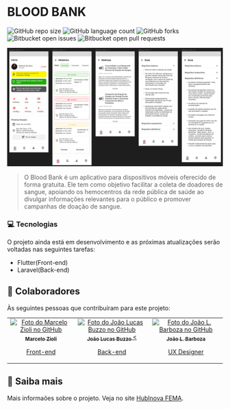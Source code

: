 # BLOOD BANK

![GitHub repo size](https://img.shields.io/github/repo-size/iuricode/README-template?style=for-the-badge)
![GitHub language count](https://img.shields.io/github/languages/count/iuricode/README-template?style=for-the-badge)
![GitHub forks](https://img.shields.io/github/forks/iuricode/README-template?style=for-the-badge)
![Bitbucket open issues](https://img.shields.io/bitbucket/issues/iuricode/README-template?style=for-the-badge)
![Bitbucket open pull requests](https://img.shields.io/bitbucket/pr-raw/iuricode/README-template?style=for-the-badge)

<img src="image.png" alt="BloodBank">

> O Blood Bank é um aplicativo para dispositivos móveis oferecido de forma gratuita. Ele tem como objetivo facilitar a coleta de doadores de sangue, apoiando os hemocentros da rede pública de saúde ao divulgar informações relevantes para o público e promover campanhas de doação de sangue.

### 💻 Tecnologias

O projeto ainda está em desenvolvimento e as próximas atualizações serão voltadas nas seguintes tarefas:

- Flutter(Front-end)
- Laravel(Back-end)

## 🤝 Colaboradores

Às seguintes pessoas que contribuíram para este projeto:

<table>
  <tr>
    <td align="center">
      <a href="#" title="defina o titulo do link">
        <img src="https://avatars.githubusercontent.com/u/103050927?v=4" width="100px;" alt="Foto do Marcelo Zioli no GitHub"/><br>
        <sub>
          <b>Marcelo Zioli</b>
        </sub>
        <p>
            Front-end
        </p>
      </a>
    </td>
    <td align="center">
      <a href="#" title="defina o titulo do link">
        <img src="https://avatars.githubusercontent.com/u/108816555?v=4" width="100px;" alt="Foto do João Lucas Buzzo no GitHub"/><br>
        <sub>
          <b>João Lucas Buzzo</b>
        </sub>
        <<p>
            Back-end
        </p>
      </a>
    </td>
    <td align="center">
      <a href="#" title="defina o titulo do link">
        <img src="https://avatars.githubusercontent.com/u/105928845?v=4" width="100px;" alt="Foto do João L. Barboza no GitHub"/><br>
        <sub>
          <b>João L. Barboza</b>
        </sub>
        <p>
            UX Designer
        </p>
      </a>
    </td>
  </tr>
</table>

## 📝 Saiba mais

Mais informaões sobre o projeto. Veja no site [HubInova FEMA](https://hub.fema.edu.br/).